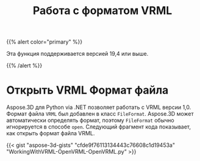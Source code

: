 ﻿---
title: Работа с форматом VRML
type: docs
weight: 120
url: /ru/python-net/working-with-vrml-format/
description: Aspose.3D для Python via .NET позволяет работать с VRML версии 1,0. Формат файла VRML был добавлен в класс FileFormat. Aspose.3D может автоматически определять формат, поэтому FileFormat обычно игнорируется в методе Open. Следующий фрагмент кода показывает, как открыть формат файла VRML.
---
{{% alert color="primary" %}} 

Эта функция поддерживается версией 19,4 или выше.

{{% /alert %}} 
# **Открыть VRML Формат файла**
Aspose.3D для Python via .NET позволяет работать с VRML версии 1,0. Формат файла `VRML` был добавлен в класс `FileFormat`. Aspose.3D может автоматически определять формат, поэтому `FileFormat` обычно игнорируется в способе `open`. Следующий фрагмент кода показывает, как открыть формат файла VRML.

{{< gist "aspose-3d-gists" "cfde9f76113134443c76608c1d19453a" "WorkingWithVRML-OpenVRML-OpenVRML.py" >}}
